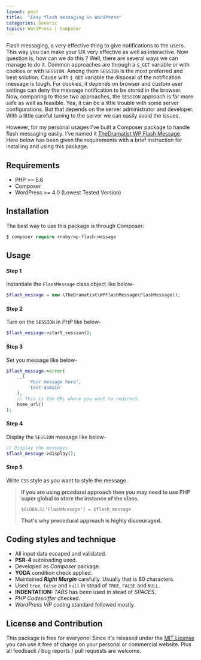 ```yaml
---
layout: post
title:  "Easy flash messaging in WordPress"
categories: Generic
topics: WordPress | Composer
---
```


Flash messaging, a very effective thing to give notifications to the users. This way you can make your UX very effective as well as interactive. Now question is, how can we do this ? Well, there are several ways we can manage to do it. Common approaches are through a `$_GET` variable or with cookies or with `SESSION`. Among them `SESSION` is the most preferred and best solution. Cause with `$_GET` variable the disposal of the notification message is tough. For cookies, it depends on browser and custom user settings can deny the message notification to be stored in the browser. Now, comparing to those two approaches, the `SESSION` approach is far more safe as well as feasible. Yea, it can be a little trouble with some server configurations. But that depends on the server administrator and developer. With a little careful tuning to the server we can easily avoid the issues.

However, for my personal usages I’ve built a Composer package to handle flash messaging easily. I’ve named it [TheDramatist WP Flash Message](https://github.com/rnaby/wp-flash-message). Here below has been given the requirements with a brief instruction for installing and using this package. 


## Requirements
- PHP >= 5.6
- Composer
- WordPress >= 4.0 (Lowest Tested Version)

## Installation
The best way to use this package is through Composer:
```php
$ composer require rnaby/wp-flash-message
```
## Usage
#### Step 1
Instantiate the `FlashMessage` class object like below-

```php
$flash_message = new \TheDramatist\WPFlashMessage\FlashMessage();
```

#### Step 2
Turn on the `SESSION` in *PHP* like below-

```php
$flash_message->start_session();
```

#### Step 3
Set you message like below-

```php
$flash_message->error(
    __(
        'Your message here',
        'text-domain'
    ),
    // This is the URL where you want to redirect.
    home_url()
);
```

#### Step 4
Display the `SESSION` message like below-

```php
// Display the messages
$flash_message->display();
```

#### Step 5
Write `CSS` style as you want to style the message.

> **If you are using prcedural approach then you may need to use PHP super global to store the instance of the class.**
> 
> ```
> $GLOBALS['FlashMessage'] = $flash_message
> ```
> 
> **That's why procedural approach is highly discouraged.**

## Coding styles and technique
* All input data escaped and validated.
* **PSR-4** autoloading used.
* Developed as *Composer* package.
* **YODA** condition check applied.
* Maintained ***Right Margin*** carefully. Usually that is 80 characters.
* Used `true`, `false` and `null` in stead of `TRUE`, `FALSE` and `NULL`.
* **INDENTATION:** *TABS* has been used in stead of *SPACES*.
* *PHP Codesniffer* checked.
* *WordPress VIP* coding standard followed mostly.

## License and Contribution

This package is free for everyone! Since it's released under the [MIT License](https://github.com/rnaby/wp-flash-message/blob/master/LICENSE) you can use it free of charge on your personal or commercial website. Plus all feedback / bug reports / pull requests are welcome.
